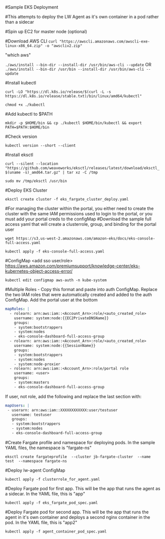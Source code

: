 #Sample EKS Deployment

#This attempts to deploy the LW Agent as it's own container in a pod rather than a sidecar

#Spin up EC2 for master node (optional)

#Download AWS CLI
```curl "https://awscli.amazonaws.com/awscli-exe-linux-x86_64.zip" -o "awscliv2.zip"```

"which aws"

```./aws/install --bin-dir --install-dir /usr/bin/aws-cli --update```
OR
```./aws/install --bin-dir /usr/bin --install-dir /usr/bin/aws-cli --update```


#Install kubectl

```curl -LO "https://dl.k8s.io/release/$(curl -L -s https://dl.k8s.io/release/stable.txt)/bin/linux/amd64/kubectl"```

```chmod +x ./kubectl```

#Add kubectl to $PATH

```mkdir -p $HOME/bin && cp ./kubectl $HOME/bin/kubectl && export PATH=$PATH:$HOME/bin```

#Check version

```kubectl version --short --client```

#Install eksctl

```curl --silent --location "https://github.com/weaveworks/eksctl/releases/latest/download/eksctl_$(uname -s)_amd64.tar.gz" | tar xz -C /tmp```

```sudo mv /tmp/eksctl /usr/bin```


#Deploy EKS Cluster

```eksctl create cluster -f eks_fargate_cluster_deploy.yaml```

#For managing the cluster within the portal, you either need to create the cluster with the same IAM permissions used to login to the portal, or you must add your portal creds to the configMap
#Download the sample full access yaml that will create a clusterrole, group, and binding for the portal user

```wget https://s3.us-west-2.amazonaws.com/amazon-eks/docs/eks-console-full-access.yaml```

```kubectl apply -f eks-console-full-access.yaml```

#ConfigMap <add sso user/role>
https://aws.amazon.com/premiumsupport/knowledge-center/eks-kubernetes-object-access-error/

```kubectl edit configmap aws-auth -n kube-system```


#Multiple Roles - Copy this format and paste into auth ConfigMap. Replace the two IAM roles that were automatically created and added to the auth ConfigMap. Add the portal user at the bottom

```yaml
mapRoles: |
  - rolearn: arn:aws:iam::<Account_Arn>:role/<auto_created_role>
    username: system:node:{{EC2PrivateDNSName}}
    groups:
    - system:bootstrappers
    - system:nodes
    - eks-console-dashboard-full-access-group
  - rolearn: arn:aws:iam::<Account_Arn>:role/<auto_created_role>
    username: system:node:{{SessionName}}
    groups:
    - system:bootstrappers
    - system:nodes
    - system:node-proxier
  - rolearn: arn:aws:iam::<Account_Arn>:role/portal role
    username: <user>
    groups:
    - system:masters
    - eks-console-dashboard-full-access-group
 ```

If user, not role, add the following and replace the last section with:

 ```yaml 
mapUsers: |
  - userarn: arn:aws:iam::XXXXXXXXXXXX:user/testuser
    username: testuser
    groups:
    - system:bootstrappers
    - system:nodes
    - eks-console-dashboard-full-access-group
```

#Create Fargate profile and namespace for deploying pods. In the sample YAML files, the namespace is "fargate-ns"

```eksctl create fargateprofile  --cluster jb-fargate-cluster  --name test  --namespace fargate-ns```

#Deploy lw-agent ConfigMap

```kubectl apply -f clusterrole_for_agent.yaml```

#Deploy Fargate pod for first app. This will be the app that runs the agent as a sidecar. In the YAML file, this is "app"

```kubectl apply -f eks_fargate_pod_spec.yaml```

#Deploy Fargate pod for second app. This will be the app that runs the agent in it's own container and deploys a second nginx container in the pod. In the YAML file, this is "app2"

```kubectl apply -f agent_container_pod_spec.yaml```
